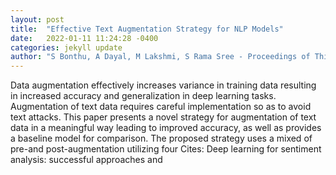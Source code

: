 ```yaml
---
layout: post
title:  "Effective Text Augmentation Strategy for NLP Models"
date:   2022-01-11 11:24:28 -0400
categories: jekyll update
author: "S Bonthu, A Dayal, M Lakshmi, S Rama Sree - Proceedings of Third International , 2022"
---
```

Data augmentation effectively increases variance in training data resulting in increased accuracy and generalization in deep learning tasks. Augmentation of text data requires careful implementation so as to avoid text attacks. This paper presents a novel strategy for augmentation of text data in a meaningful way leading to improved accuracy, as well as provides a baseline model for comparison. The proposed strategy uses a mixed of pre-and post-augmentation utilizing four Cites: Deep learning for sentiment analysis: successful approaches and